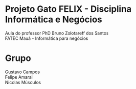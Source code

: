 # Projeto Gato FELIX - Disciplina Informática e Negócios 
Aula do professor PhD Bruno Zolotareff dos Santos <br> FATEC Mauá - Informática para negócios 

<h1> Grupo <br> </h1>
Gustavo Campos <br> 
Felipe Amaral <br>
Nicolas Músculos <br>










